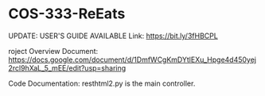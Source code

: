 # COS-333-ReEats

UPDATE: USER'S GUIDE AVAILABLE
Link: https://bit.ly/3fHBCPL

roject Overview Document:
https://docs.google.com/document/d/1DmfWCgKmDYtlEXu_Hpge4d450yej2rcl9hXaL_5_mEE/edit?usp=sharing

Code Documentation: 
resthtml2.py is the main controller. 


